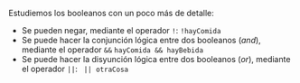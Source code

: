 Estudiemos los booleanos con un poco más de detalle: 

* Se pueden negar, mediante el operador `!`: `!hayComida`
* Se puede hacer la conjunción lógica entre dos booleanos (_and_), mediante el operador `&&` `hayComida && hayBebida`
* Se puede hacer la disyunción lógica entre dos booleanos (_or_), mediante el operador `||`: ` || otraCosa`